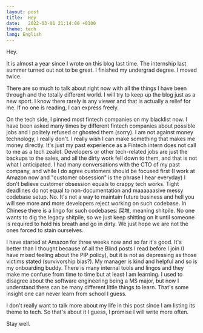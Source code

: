 ```yaml
---
layout: post
title:  Hey
date:   2022-03-01 21:14:00 +0100
theme: tech
lang: English
---
```



Hey.

It is almost a year since I wrote on this blog last time. The internship last summer turned out not to be great. I finished my undergrad degree. I moved twice.

There are so much to talk about right now with all the things I have been through and the totally different world. I will try to keep up the blog just as a new sport. I know there rarely is any viewer and that is actually a relief for me. If no one is reading, I can express freely.

On the tech side, I pinned most fintech companies on my blacklist now. I have been asked many times by different fintech companies about possible jobs and I politely refused or ghosted them (sorry). I am not against money technology, I really don't. I really wish I can make something that makes me money directly. It's just my past experience as a Fintech intern does not call to me as a tech zealot. Developers or other tech-related jobs are just the backups to the sales, and all the dirty work fell down to them, and that is not what I anticipated. I had many conversations with the CTO of my past company, and while I do agree customers should be focused first (I work at Amazon now and "customer obsession" is the phrase I hear everyday) I don't believe customer obsession equals to crappy tech works. Tight deadlines do not equal to non-documentation and maaaaaasive messy codebase setup. No. It's not a way to maintain future business and hell you will see more and more developers reject working on such codebase. In Chinese there is a lingo for such codebases: 屎堆, meaning shitpile. No one wants to dig the legacy shitpile, so we just keep shitting on it until someone is required to hold his breath and go in dirty. We just hope we are not the ones forced to stain ourselves.

I have started at Amazon for three weeks now and so far it's good. It's better than I thought because of all the Blind posts I read before I join (I have mixed feeling about the PIP policy), but it is not as depressing as those victims stated (survivorship bias?). My manager is kind and helpful and so is my onboarding buddy. There is many internal tools and lingos and they make me confuse from time to time but at least I am learning. I used to disagree about the software engineering being a MS major, but now I understand there can be many different little things to learn. That's some insight one can never learn from school I guess.

I don't really want to talk more about my life in this post since I am listing its theme to tech. So that's about it I guess, I promise I will write more often.

Stay well.